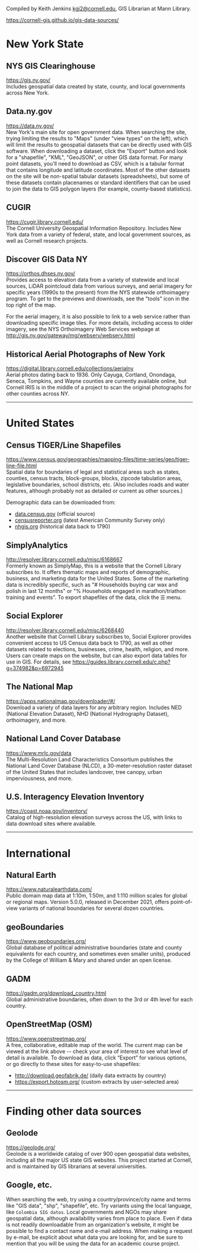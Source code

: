 Compiled by Keith Jenkins <kgj2@cornell.edu>, GIS Librarian at Mann Library.

<https://cornell-gis.github.io/gis-data-sources/>

 
# New York State

## NYS GIS Clearinghouse
<https://gis.ny.gov/>  
Includes geospatial data created by state, county, and local governments across New York.

## Data.ny.gov
<https://data.ny.gov/>  
New York's main site for open government data.  When searching the site, trying limiting the results to "Maps" (under "view types" on the left), which will limit the results to geospatial datasets that can be directly used with GIS software.  When downloading a dataset, click the "Export" button and look for a "shapefile", "KML", "GeoJSON", or other GIS data format.  For many point datasets, you'll need to download as CSV, which is a tabular format that contains longitude and latitude coordinates.  Most of the other datasets on the site will be non-spatial tabular datasets (spreadsheets), but some of these datasets contain placenames or standard identifiers that can be used to join the data to GIS polygon layers (for example, county-based statistics).

## CUGIR
<https://cugir.library.cornell.edu/>  
The Cornell University Geospatial Information Repository.  Includes New York data from a variety of federal, state, and local government sources, as well as Cornell research projects.

## Discover GIS Data NY
<https://orthos.dhses.ny.gov/>  
Provides access to elevation data from a variety of statewide and local sources, LiDAR pointcloud data from various surveys, and aerial imagery for specific years (1990s to the present) from the NYS statewide orthoimagery program.  To get to the previews and downloads, see the "tools" icon in the top right of the map.

For the aerial imagery, it is also possible to link to a web service rather than downloading specific image tiles.  For more details, including access to older imagery, see the NYS Orthoimagery Web Services webpage at <http://gis.ny.gov/gateway/mg/webserv/webserv.html>

## Historical Aerial Photographs of New York
<https://digital.library.cornell.edu/collections/aerialny>  
Aerial photos dating back to 1936.  Only Cayuga, Cortland, Onondaga, Seneca, Tompkins, and Wayne counties are currently available online, but Cornell IRIS is in the middle of a project to scan the original photographs for other counties across NY.

----

# United States

## Census TIGER/Line Shapefiles
<https://www.census.gov/geographies/mapping-files/time-series/geo/tiger-line-file.html>  
Spatial data for boundaries of legal and statistical areas such as states, counties, census tracts, block-groups, blocks, zipcode tabulation areas, legislative boundaries, school districts, etc.  (Also includes roads and water features, although probably not as detailed or current as other sources.)

Demographic data can be downloaded from:
* [data.census.gov](https://data.census.gov/) (official source)
* [censusreporter.org](https://censusreporter.org/) (latest American Community Survey only)
* [nhgis.org](https://www.nhgis.org/) (historical data back to 1790)

## SimplyAnalytics
<http://resolver.library.cornell.edu/misc/6168667>  
Formerly known as SimplyMap, this is a website that the Cornell Library subscribes to.  It offers thematic maps and reports of demographic, business, and marketing data for the United States.  Some of the marketing data is incredibly specific, such as "# Households buying car wax and polish in last 12 months" or "% Households engaged in marathon/triathon training and events".  To export shapefiles of the data, click the ☰ menu.

## Social Explorer
<http://resolver.library.cornell.edu/misc/6268440>  
Another website that Cornell Library subscribes to, Social Explorer provides convenient access to US Census data back to 1790, as well as other datasets related to elections, businesses, crime, health, religion, and more.  Users can create maps on the website, but can also export data tables for use in GIS.  For details, see <https://guides.library.cornell.edu/c.php?g=374982&p=6972945>

## The National Map
<https://apps.nationalmap.gov/downloader/#/>  
Download a variety of data layers for any arbitrary region.  Includes NED (National Elevation Dataset),  NHD (National Hydrography Dataset), orthoimagery, and more.

## National Land Cover Database
<https://www.mrlc.gov/data>  
The Multi-Resolution Land Characteristics Consortium publishes the National Land Cover Database (NLCD), a 30-meter-resolution raster dataset of the United States that includes landcover, tree canopy, urban imperviousness, and more.

## U.S. Interagency Elevation Inventory
<https://coast.noaa.gov/inventory/>  
Catalog of high-resolution elevation surveys across the US, with links to data download sites where available.

----

# International

## Natural Earth
<https://www.naturalearthdata.com/>  
Public domain map data at 1:10m, 1:50m, and 1:110 million scales for global or regional maps.  Version 5.0.0, released in December 2021, offers point-of-view variants of national boundaries for several dozen countries.

## geoBoundaries
<https://www.geoboundaries.org/>  
Global database of political administrative boundaries (state and county equivalents for each country, and sometimes even smaller units), produced by the College of William & Mary and shared under an open license.

## GADM
<https://gadm.org/download_country.html>  
Global administrative boundaries, often down to the 3rd or 4th level for each country.

## OpenStreetMap (OSM)
<https://www.openstreetmap.org/>  
A free, collaborative, editable map of the world.  The current map can be viewed at the link above -- check your area of interest to see what level of detail is available.  To download as data, click “Export” for various options, or go directly to these sites for easy-to-use shapefiles:
  * <http://download.geofabrik.de/>	(daily data extracts by country)
  * <https://export.hotosm.org/>	(custom extracts by user-selected area)

----

# Finding other data sources

## Geolode
<https://geolode.org/>  
Geolode is a worldwide catalog of over 900 open geospatial data websites, including all the major US state GIS websites.  This project started at Cornell, and is maintained by GIS librarians at several universities.

## Google, etc.
When searching the web, try using a country/province/city name and terms like "GIS data", "shp", "shapefile", etc.  Try variants using the local language, like `Colombia SIG datos`.  Local governments and NGOs may share geospatial data, although availability varies from place to place.  Even if data is not readily downloadable from an organization's website, it might be possible to find a contact name and e-mail address.  When making a request by e-mail, be explicit about what data you are looking for, and be sure to mention that you will be using the data for an academic course project.
